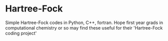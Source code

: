 # Hartree-Fock
Simple Hartree-Fock codes in Python, C++, fortran.
Hope first year grads in computational chemistry or so may find these useful for their 'Hartree-Fock coding project' 
